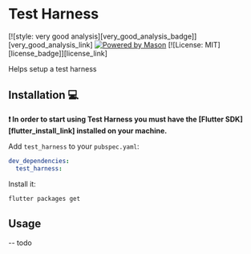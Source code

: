 # Test Harness

[![style: very good analysis][very_good_analysis_badge]][very_good_analysis_link]
[![Powered by Mason](https://img.shields.io/endpoint?url=https%3A%2F%2Ftinyurl.com%2Fmason-badge)](https://github.com/felangel/mason)
[![License: MIT][license_badge]][license_link]

Helps setup a test harness

## Installation 💻

**❗ In order to start using Test Harness you must have the [Flutter SDK][flutter_install_link] installed on your machine.**

Add `test_harness` to your `pubspec.yaml`:

```yaml
dev_dependencies:
  test_harness:
```

Install it:

```sh
flutter packages get
```

## Usage 

-- todo